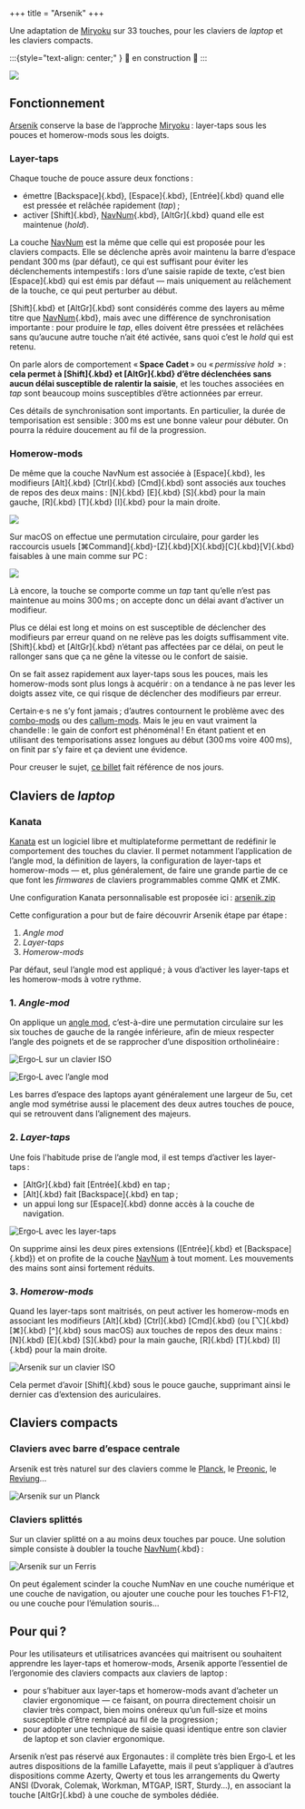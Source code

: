+++
title = "Arsenik"
+++

Une adaptation de [Miryoku][] sur 33 touches, pour les claviers de <i
lang="en">laptop</i> et les claviers compacts.

:::{style="text-align: center;" }
🚧 en construction 🚧
:::

![](./arsenik_ortho.svg)

<!--more-->


Fonctionnement
-------------------------------------------------------------------------------

[Arsenik][] conserve la base de l’approche [Miryoku][] : layer-taps sous les
pouces et homerow-mods sous les doigts.

### Layer-taps

Chaque touche de pouce assure deux fonctions :

- émettre [Backspace]{.kbd}, [Espace]{.kbd}, [Entrée]{.kbd} quand elle est
  pressée et relâchée rapidement (*tap*) ;
- activer [Shift]{.kbd}, [NavNum]{.kbd}, [AltGr]{.kbd} quand elle est maintenue
  (*hold*).

La couche [NavNum][] est la même que celle qui est proposée pour les claviers
compacts. Elle se déclenche après avoir maintenu la barre d’espace pendant
300 ms (par défaut), ce qui est suffisant pour éviter les déclenchements
intempestifs : lors d’une saisie rapide de texte, c’est bien [Espace]{.kbd} qui
est émis par défaut — mais uniquement au relâchement de la touche, ce qui peut
perturber au début.

[Shift]{.kbd} et [AltGr]{.kbd} sont considérés comme des layers au même titre
que [NavNum]{.kbd}, mais avec une différence de synchronisation importante :
pour produire le *tap*, elles doivent être pressées et relâchées sans qu’aucune
autre touche n’ait été activée, sans quoi c’est le *hold* qui est retenu.

On parle alors de comportement « **Space Cadet** » ou « <i lang="en">permissive
hold </i> » : **cela permet à [Shift]{.kbd} et [AltGr]{.kbd} d’être déclenchées
sans aucun délai susceptible de ralentir la saisie**, et les touches associées
en *tap* sont beaucoup moins susceptibles d’être actionnées par erreur.

Ces détails de synchronisation sont importants. En particulier, la durée de
temporisation est sensible : 300 ms est une bonne valeur pour débuter. On pourra
la réduire doucement au fil de la progression.

### Homerow-mods

De même que la couche NavNum est associée à [Espace]{.kbd}, les modifieurs
[Alt]{.kbd} [Ctrl]{.kbd} [Cmd]{.kbd} sont associés aux touches de repos des
deux mains : [N]{.kbd} [E]{.kbd} [S]{.kbd} pour la main gauche, [R]{.kbd}
[T]{.kbd} [I]{.kbd} pour la main droite.

![](hrm_pc.svg)

Sur macOS on effectue une permutation circulaire, pour garder les raccourcis
usuels [⌘Command]{.kbd}-[Z]{.kbd}[X]{.kbd}[C]{.kbd}[V]{.kbd} faisables à une
main comme sur PC :

![](hrm_mac.svg)

Là encore, la touche se comporte comme un *tap* tant qu’elle n’est pas maintenue
au moins 300 ms ; on accepte donc un délai avant d’activer un modifieur.

Plus ce délai est long et moins on est susceptible de déclencher des modifieurs
par erreur quand on ne relève pas les doigts suffisamment vite. [Shift]{.kbd} et
[AltGr]{.kbd} n’étant pas affectées par ce délai, on peut le rallonger sans que
ça ne gêne la vitesse ou le confort de saisie.

On se fait assez rapidement aux layer-taps sous les pouces, mais les
homerow-mods sont plus longs à acquérir : on a tendance à ne pas lever les
doigts assez vite, ce qui risque de déclencher des modifieurs par erreur.

Certain·e·s ne s’y font jamais ; d’autres contournent le problème avec des
[combo-mods][] ou des [callum-mods][]. Mais le jeu en vaut vraiment la
chandelle : le gain de confort est phénoménal ! En étant patient et en utilisant
des temporisations assez longues au début (300 ms voire 400 ms), on finit par
s’y faire et ça devient une évidence.

Pour creuser le sujet, [ce billet][precondition] fait référence de nos jours.


Claviers de <i lang="en">laptop</i>
--------------------------------------------------------------------------------

### Kanata

[Kanata][] est un logiciel libre et multiplateforme permettant de redéfinir le
comportement des touches du clavier. Il permet notamment l’application de
l’angle mod, la définition de layers, la configuration de layer-taps et
homerow-mods — et, plus généralement, de faire une grande partie de ce que font
les <i lang="en">firmwares</i> de claviers programmables comme QMK et ZMK.

Une configuration Kanata personnalisable est proposée ici : [arsenik.zip][]

Cette configuration a pour but de faire découvrir Arsenik étape par étape :

1. <i lang="en">Angle mod</i>
2. <i lang="en">Layer-taps</i>
3. <i lang="en">Homerow-mods</i>

Par défaut, seul l’angle mod est appliqué ; à vous d’activer les layer-taps et
les homerow-mods à votre rythme.

### 1. <i lang="en">Angle-mod</i>

On applique un [angle mod][], c’est-à-dire une permutation circulaire sur les six
touches de gauche de la rangée inférieure, afin de mieux respecter l’angle des
poignets et de se rapprocher d’une disposition ortholinéaire :

![Ergo‑L sur un clavier ISO](./ergol_iso.svg)

![Ergo‑L avec l’angle mod](./ergol_isoa.svg)

Les barres d’espace des laptops ayant généralement une largeur de 5u, cet
angle mod symétrise aussi le placement des deux autres touches de pouce, qui se
retrouvent dans l’alignement des majeurs.

### 2. <i lang="en">Layer-taps</i>

Une fois l'habitude prise de l’angle mod, il est temps d’activer les layer-taps :

- [AltGr]{.kbd} fait [Entrée]{.kbd} en tap ;
- [Alt]{.kbd} fait [Backspace]{.kbd} en tap ;
- un appui long sur [Espace]{.kbd} donne accès à la couche de navigation.

![Ergo‑L avec les layer-taps](./ergol_isoa_lt.svg)

On supprime ainsi les deux pires extensions ([Entrée]{.kbd} et [Backspace]{.kbd})
et on profite de la couche [NavNum][] à tout moment. Les mouvements
des mains sont ainsi fortement réduits.

### 3. <i lang="en">Homerow-mods</i>

Quand les layer-taps sont maitrisés, on peut activer les homerow-mods en
associant les modifieurs [Alt]{.kbd} [Ctrl]{.kbd} [Cmd]{.kbd} (ou [⌥]{.kbd}
[⌘]{.kbd} [\^]{.kbd} sous macOS) aux touches de repos des deux mains : [N]{.kbd}
[E]{.kbd} [S]{.kbd} pour la main gauche, [R]{.kbd} [T]{.kbd} [I]{.kbd} pour la
main droite.

![Arsenik sur un clavier ISO](./arsenik_iso.svg)

Cela permet d’avoir [Shift]{.kbd} sous le pouce gauche, supprimant ainsi le
dernier cas d’extension des auriculaires.


Claviers compacts
--------------------------------------------------------------------------------

### Claviers avec barre d’espace centrale

Arsenik est très naturel sur des claviers comme le [Planck][], le [Preonic][],
le [Reviung][]…

![Arsenik sur un Planck](arsenik_planck.svg)

### Claviers splittés

Sur un clavier splitté on a au moins deux touches par pouce. Une solution simple
consiste à doubler la touche [NavNum]{.kbd} :

![Arsenik sur un [Ferris][]](../compacts/3x5_ergol.svg)

On peut également scinder la couche NumNav en une couche numérique et une couche
de navigation, ou ajouter une couche pour les touches F1-F12, ou une couche pour
l’émulation souris…


<!--
Variante « Selenium »
--------------------------------------------------------------------------------

Les claviers disposant de  deux touches par pouce donnent facilement accès à 4
layers. On peut en profiter pour séparer le layer [NavNum][] en un layer de
navigation et un layer numérique.

![Selenium sur un [Ferris][]](selenium.svg)

### Layer « Navigation »

- en main gauche : Tab/S-Tab, précédent/suivant, raccourcis Qwerty usuels
- en main droite : déplacements vimistes, page up/down, home/end, défilement

Cette couche est très orientée pour un usage technique :

- profiter des déplacements « HJKL » de Vim dans n’importe quelle application ;
- faire défiler les suggestions de complétion avec Tab/S-Tab sur les deux doigts
  forts en homerow (comme les JK de Vim).

La paire Tab/S-Tab est pratique aussi pour changer de fenêtre avec [Alt]{.kbd},
d’application avec [Cmd]{.kbd}, d’onglet avec [Ctrl]{.kbd}.

### Layer « NumRow »

- sur la rangée médiane : chiffres
- sur la rangée supérieure : [Shift]{.kbd} + chiffres 
- sur la rangée inférieure :
  - à gauche, touche Typo + chiffres
  - à droite, séparateurs décimaux et de nombres

Cette couche est pensée pour les personnes qui préfèrent taper des nombres à dix
doigts plutôt qu’à trois doigts (pavé numérique), mais elle facilite aussi une
typographie soignée. À noter : la touche [Espace]{.kbd} devient
[Shift]{.kbd}+[Espace]{.kbd} dans ce layer.

### Pourquoi les noms « Arsenik » et « Selenium » ?

C’est une référence aux numéros atomiques de ces deux éléments : 33 et 34
respectivement, correspondant au nombre de touches utilisées. La dualité
arsenic/selenium est une référence cinématographique. <img style="height: 1em"
src="evolution.svg">
-->


Pour qui ?
--------------------------------------------------------------------------------

Pour les utilisateurs et utilisatrices avancées qui maitrisent ou souhaitent
apprendre les layer-taps et homerow-mods, Arsenik apporte l’essentiel de
l’ergonomie des claviers compacts aux claviers de laptop :

- pour s’habituer aux layer-taps et homerow-mods avant d’acheter un clavier
  ergonomique — ce faisant, on pourra directement choisir un clavier très
  compact, bien moins onéreux qu’un full-size et moins susceptible d’être
  remplacé au fil de la progression ;
- pour adopter une technique de saisie quasi identique entre son clavier de
  laptop et son clavier ergonomique.

Arsenik n’est pas réservé aux Ergonautes : il complète très bien Ergo‑L et les
autres dispositions de la famille Lafayette, mais il peut s’appliquer à d’autres
dispositions comme Azerty, Qwerty et tous les arrangements du Qwerty ANSI
(Dvorak, Colemak, Workman, MTGAP, ISRT, Sturdy…), en associant la touche
[AltGr]{.kbd} à une couche de symboles dédiée.


[NavNum]:        ../compacts/#layer-navnum
[Selenium]:      #variante-selenium
[arsenik.zip]:   arsenik.zip
[selenium.zip]:  selenium.zip

[Preonic]:       https://olkb.com/collections/preonic
[Planck]:        https://olkb.com/collections/planck
[Reviung]:       https://github.com/gtips/reviung
[Ferris]:        https://github.com/pierrechevalier83/ferris

[Arsenik]:       https://github.com/OneDeadKey/arsenik
[Miryoku]:       https://github.com/manna-harbour/miryoku
[kanata]:        https://github.com/jtroo/kanata
[angle mod]:     https://colemakmods.github.io/ergonomic-mods/angle.html
[precondition]:  https://precondition.github.io/home-row-mods
[combo-mods]:    https://jasoncarloscox.com/writing/combo-mods/
[Callum-mods]:   https://github.com/qmk/qmk_firmware/blob/user-keymaps-still-present/users/callum/readme.md
